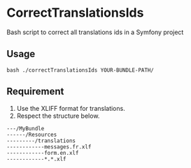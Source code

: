 # CorrectTranslationsIds
Bash script to correct all translations ids in a Symfony project

## Usage
```
bash ./correctTranslationsIds YOUR-BUNDLE-PATH/
```

## Requirement

1. Use the XLIFF format for translations.
2. Respect the structure below.

```
---/MyBundle
------/Resources
---------/translations
------------messages.fr.xlf
------------form.en.xlf
------------*.*.xlf

```
